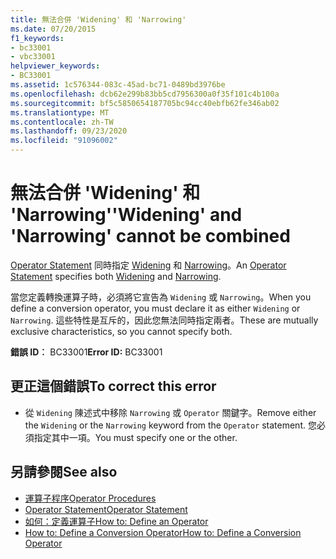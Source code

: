 ```yaml
---
title: 無法合併 'Widening' 和 'Narrowing'
ms.date: 07/20/2015
f1_keywords:
- bc33001
- vbc33001
helpviewer_keywords:
- BC33001
ms.assetid: 1c576344-083c-45ad-bc71-0489bd3976be
ms.openlocfilehash: dcb62e299b83bb5cd7956300a0f35f101c4b100a
ms.sourcegitcommit: bf5c5850654187705bc94cc40ebfb62fe346ab02
ms.translationtype: MT
ms.contentlocale: zh-TW
ms.lasthandoff: 09/23/2020
ms.locfileid: "91096002"
---
```

# <a name="widening-and-narrowing-cannot-be-combined"></a><span data-ttu-id="05646-102">無法合併 'Widening' 和 'Narrowing'</span><span class="sxs-lookup"><span data-stu-id="05646-102">'Widening' and 'Narrowing' cannot be combined</span></span>

<span data-ttu-id="05646-103">[Operator Statement](../language-reference/statements/operator-statement.md) 同時指定 [Widening](../language-reference/modifiers/widening.md) 和 [Narrowing](../language-reference/modifiers/narrowing.md)。</span><span class="sxs-lookup"><span data-stu-id="05646-103">An [Operator Statement](../language-reference/statements/operator-statement.md) specifies both [Widening](../language-reference/modifiers/widening.md) and [Narrowing](../language-reference/modifiers/narrowing.md).</span></span>  
  
 <span data-ttu-id="05646-104">當您定義轉換運算子時，必須將它宣告為 `Widening` 或 `Narrowing`。</span><span class="sxs-lookup"><span data-stu-id="05646-104">When you define a conversion operator, you must declare it as either `Widening` or `Narrowing`.</span></span> <span data-ttu-id="05646-105">這些特性是互斥的，因此您無法同時指定兩者。</span><span class="sxs-lookup"><span data-stu-id="05646-105">These are mutually exclusive characteristics, so you cannot specify both.</span></span>  
  
 <span data-ttu-id="05646-106">**錯誤 ID︰** BC33001</span><span class="sxs-lookup"><span data-stu-id="05646-106">**Error ID:** BC33001</span></span>  
  
## <a name="to-correct-this-error"></a><span data-ttu-id="05646-107">更正這個錯誤</span><span class="sxs-lookup"><span data-stu-id="05646-107">To correct this error</span></span>  
  
- <span data-ttu-id="05646-108">從 `Widening` 陳述式中移除 `Narrowing` 或 `Operator` 關鍵字。</span><span class="sxs-lookup"><span data-stu-id="05646-108">Remove either the `Widening` or the `Narrowing` keyword from the `Operator` statement.</span></span> <span data-ttu-id="05646-109">您必須指定其中一項。</span><span class="sxs-lookup"><span data-stu-id="05646-109">You must specify one or the other.</span></span>  
  
## <a name="see-also"></a><span data-ttu-id="05646-110">另請參閱</span><span class="sxs-lookup"><span data-stu-id="05646-110">See also</span></span>

- [<span data-ttu-id="05646-111">運算子程序</span><span class="sxs-lookup"><span data-stu-id="05646-111">Operator Procedures</span></span>](../programming-guide/language-features/procedures/operator-procedures.md)
- [<span data-ttu-id="05646-112">Operator Statement</span><span class="sxs-lookup"><span data-stu-id="05646-112">Operator Statement</span></span>](../language-reference/statements/operator-statement.md)
- [<span data-ttu-id="05646-113">如何：定義運算子</span><span class="sxs-lookup"><span data-stu-id="05646-113">How to: Define an Operator</span></span>](../programming-guide/language-features/procedures/how-to-define-an-operator.md)
- [<span data-ttu-id="05646-114">How to: Define a Conversion Operator</span><span class="sxs-lookup"><span data-stu-id="05646-114">How to: Define a Conversion Operator</span></span>](../programming-guide/language-features/procedures/how-to-define-a-conversion-operator.md)
